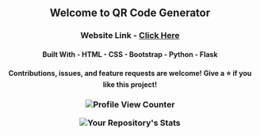<h2 align="center">Welcome to QR Code Generator</h2>


<h3 align="center"> Website Link - <a href="https://qrcode--generator.herokuapp.com" target="_blank">Click Here</a></h3>

<h4 align="center">Built With 
- HTML
- CSS
- Bootstrap
- Python
- Flask</h4>


<h4 align="center">
Contributions, issues, and feature requests are welcome!       Give a ⭐️ if you like this project!</h4>


<h3 align="center">
  
![Profile View Counter](https://komarev.com/ghpvc/?username=aneeshpavan&label=PROFILE+VIEWS&style=for-the-badge)

![Your Repository's Stats](https://github-readme-stats.vercel.app/api?username=aneeshpavan&show_icons=true) 
</h3>
